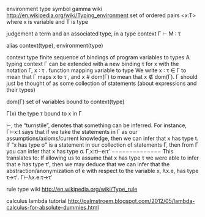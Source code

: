 
environment type
  symbol gamma
  wiki http://en.wikipedia.org/wiki/Typing_environment
  set of ordered pairs <x:T>
    where x is variable
    and T is type

judgement
  a term and an associated type, in a type context
  Γ ⊢ M ∶ τ

alias context(type), environment(type)

context type
  finite sequence of bindings of program variables to types
  A typing context Γ can be extended with a new binding τ for x with the notation Γ, x ∶ τ .
  function mapping variable to type
  We write x ∶ τ ∈ Γ to mean that Γ maps x to τ , and x # dom(Γ) to mean that x ∉ dom(Γ).
  Γ should just be thought of as some collection of statements (about expressions and their types)

  dom(Γ)
    set of variables bound to context(type)

  Γ(x)
    the type τ bound to x in Γ

⊢, the “turnstile”, denotes that something can be inferred.
For instance, Γ⊢x:t says that if we take the statements in Γ as our assumptions/axioms/current knowledge, then we can infer that x has type t.
If “x has type σ” is a statement in our collection of statements Γ, then from Γ you can infer that x has type σ.
Γ,x:τ⊢e:τ′
−−−−−−−−−−−−−−
This translates to: If allowing us to assume that x has type τ we were able to infer that e has type τ′, then we may deduce that we can infer that the abstraction/anonymization of e with respect to the variable x, λx.e, has type τ→τ′.
Γ⊢λx.e:τ→τ′

rule type
  wiki http://en.wikipedia.org/wiki/Type_rule

calculus lambda
  tutorial http://palmstroem.blogspot.com/2012/05/lambda-calculus-for-absolute-dummies.html
